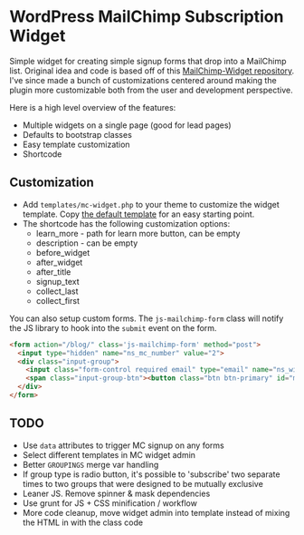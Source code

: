 # WordPress MailChimp Subscription Widget

Simple widget for creating simple signup forms that drop into a MailChimp list. Original idea and code is based off of this [MailChimp-Widget repository](https://github.com/jameslafferty/MailChimp-Widget). I've since made a bunch of customizations centered around making the plugin more customizable both from the user and development perspective.

Here is a high level overview of the features:

* Multiple widgets on a single page (good for lead pages)
* Defaults to bootstrap classes
* Easy template customization
* Shortcode

## Customization

* Add `templates/mc-widget.php` to your theme to customize the widget template. Copy [the default template]() for an easy starting point.
* The shortcode has the following customization options:
  * learn_more - path for learn more button, can be empty
  * description - can be empty
  * before_widget
  * after_widget
  * after_title
  * signup_text
  * collect_last
  * collect_first

You can also setup custom forms. The `js-mailchimp-form` class will notify the JS library to hook into the `submit` event on the form.

```html
<form action="/blog/" class='js-mailchimp-form' method="post">
  <input type="hidden" name="ns_mc_number" value="2">
  <div class="input-group">
    <input class="form-control required email" type="email" name="ns_widget_mailchimp_email" placeholder="Email Address" value="" />
    <span class="input-group-btn"><button class="btn btn-primary" id="mc-embedded-subscribe" name="subscribe" type="submit">Subscribe</button></span>
  </div>
</form>
```

## TODO

* Use `data` attributes to trigger MC signup on any forms
* Select different templates in MC widget admin
* Better `GROUPINGS` merge var handling
* If group type is radio button, it's possible to 'subscribe' two separate times to two groups that were designed to be mutually exclusive
* Leaner JS. Remove spinner & mask dependencies
* Use grunt for JS + CSS minification / workflow
* More code cleanup, move widget admin into template instead of mixing the HTML in with the class code